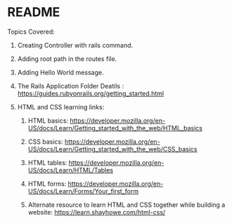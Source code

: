 # README

Topics Covered:

1. Creating Controller with rails command.
2. Adding root path in the routes file.
3. Adding Hello World message.
4. The Rails Application Folder Deatils : https://guides.rubyonrails.org/getting_started.html

5. HTML and CSS learning links:
   1. HTML basics: https://developer.mozilla.org/en-US/docs/Learn/Getting_started_with_the_web/HTML_basics

   2. CSS basics: https://developer.mozilla.org/en-US/docs/Learn/Getting_started_with_the_web/CSS_basics

   3. HTML tables: https://developer.mozilla.org/en-US/docs/Learn/HTML/Tables

   4. HTML forms: https://developer.mozilla.org/en-US/docs/Learn/Forms/Your_first_form

   5. Alternate resource to learn HTML and CSS together while building a website: https://learn.shayhowe.com/html-css/